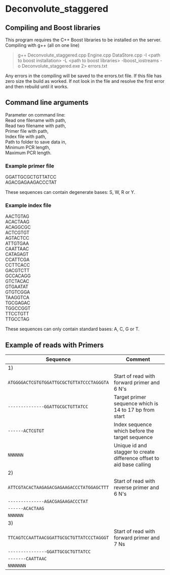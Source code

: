 # Deconvolute_staggered

## Compiling and Boost libraries
This program requires the C++ Boost libraries to be installed on the server.  
Compiling with g++ (all on one line)

> g++ Deconvolute_staggered.cpp Engine.cpp DataStore.cpp -I \<path to boost installation\> -L \<path to boost libraries\> -lboost_iostreams -o Deconvolute_staggered.exe 2> errors.txt

Any errors in the compiling will be saved to the errors.txt file. If this file has zero size the build as worked. If not look in the file and resolve the first error and then rebuild until it works.

## Command line arguments

Parameter on command line:  
Read one filename with path,  
Read two filename with path,  
Primer file with path,  
Index file with path,  
Path to folder to save data in,  
Minimum PCR length,  
Maximum PCR length.   

### Example primer file
GGATTGCGCTGTTATCC  
AGACGAGAAGACCCTAT  

These sequences can contain degenerate bases: S, W, R or Y.

### Example index file
AACTGTAG  
ACACTAAG  
ACAGGCGC  
ACTCGTGT  
AGTACTCC  
ATTGTGAA  
CAATTAAC  
CATAGAGT  
CCATTCGA  
CCTTCACC  
GACGTCTT   
GCCACAGG  
GTCTACAC  
GTGAATAT  
GTGTCGGA  
TAAGGTCA  
TGCGAGAC  
TGGCCGGT  
TTCCTGTT  
TTGCCTAG  

These sequences can only contain standard bases: A, C, G or T.

## Example of reads with Primers

|Sequence|Comment|
|-|-|
|1)||
|``ATGGGGACTCGTGTGGATTGCGCTGTTATCCCTAGGGTA``| Start of read with forward primer and 6 N's|
|``--------------GGATTGCGCTGTTATCC``|Target primer sequence which is 14 to 17 bp from start|
|``------ACTCGTGT``|Index sequence which before the target sequence|
|``NNNNNN``|Unique id and stagger to create difference offset to aid base calling|
|2)||
|``ATTCGTACACTAAGAGACGAGAAGACCCTATGGAGCTTT``|Start of read with reverse primer and 6 N's|
|``--------------AGACGAGAAGACCCTAT``||
|``------ACACTAAG``||
|``NNNNNN``||
|3)||
|``TTCAGTCCAATTAACGGATTGCGCTGTTATCCCTAGGGT``|Start of read with forward primer and 7 Ns|
|``---------------GGATTGCGCTGTTATCC``||
|``-------CAATTAAC``||
|``NNNNNNN``||
